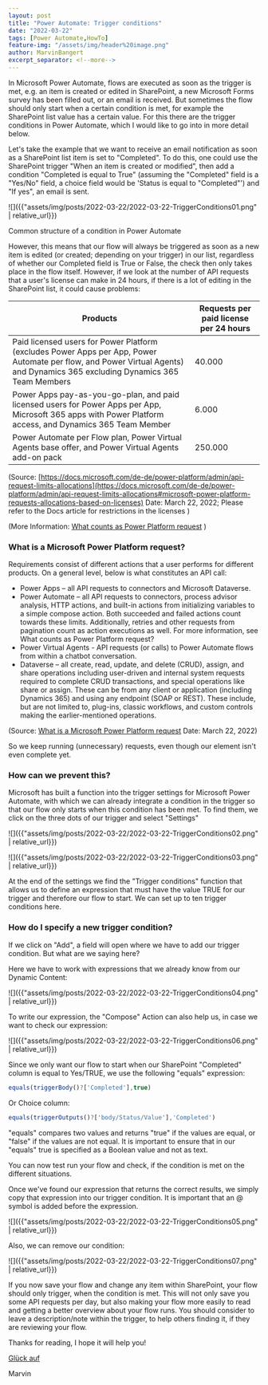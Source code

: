```yaml
---
layout: post
title: "Power Automate: Trigger conditions"
date: "2022-03-22"
tags: [Power Automate,HowTo]
feature-img: "/assets/img/header%20image.png"
author: MarvinBangert
excerpt_separator: <!--more-->
---
```


In Microsoft Power Automate, flows are executed as soon as the trigger is met, e.g. an item is created or edited in SharePoint, a new Microsoft Forms survey has been filled out, or an email is received. But sometimes the flow should only start when a certain condition is met, for example the SharePoint list value has a certain value. For this there are the trigger conditions in Power Automate, which I would like to go into in more detail below.

<!--more-->

Let's take the example that we want to receive an email notification as soon as a SharePoint list item is set to "Completed". To do this, one could use the SharePoint trigger "When an item is created or modified", then add a condition "Completed is equal to True" (assuming the "Completed" field is a "Yes/No" field, a choice field would be 'Status is equal to "Completed"') and "If yes", an email is sent.

![]({{"assets/img/posts/2022-03-22/2022-03-22-TriggerConditions01.png" | relative_url}})

Common structure of a condition in Power Automate

However, this means that our flow will always be triggered as soon as a new item is edited (or created; depending on your trigger) in our list, regardless of whether our Completed field is True or False, the check then only takes place in the flow itself. However, if we look at the number of API requests that a user's license can make in 24 hours, if there is a lot of editing in the SharePoint list, it could cause problems:

| Products                                | Requests per paid license per 24 hours |
|-------------------------------------------------|---------------------------------------|
| Paid licensed users for Power Platform (excludes Power Apps per App, Power Automate per flow, and Power Virtual Agents) and Dynamics 365 excluding Dynamics 365 Team Members | 40.000 |
| Power Apps pay-as-you-go-plan, and paid licensed users for Power Apps per App, Microsoft 365 apps with Power Platform access, and Dynamics 365 Team Member | 6.000 |
| Power Automate per Flow plan, Power Virtual Agents base offer, and Power Virtual Agents add-on pack | 250.000 |

(Source: [https://docs.microsoft.com/de-de/power-platform/admin/api-request-limits-allocations](https://docs.microsoft.com/de-de/power-platform/admin/api-request-limits-allocations#microsoft-power-platform-requests-allocations-based-on-licenses) Date: March 22, 2022; Please refer to the Docs article for restrictions in the licenses )

(More Information: [What counts as Power Platform request](https://docs.microsoft.com/en-us/power-platform/admin/power-automate-licensing/types#what-counts-as-power-platform-request) )

### What is a Microsoft Power Platform request?

Requirements consist of different actions that a user performs for different products. On a general level, below is what constitutes an API call:

- Power Apps – all API requests to connectors and Microsoft Dataverse.
- Power Automate – all API requests to connectors, process advisor analysis, HTTP actions, and built-in actions from initializing variables to a simple compose action. Both succeeded and failed actions count towards these limits. Additionally, retries and other requests from pagination count as action executions as well. For more information, see What counts as Power Platform request?
- Power Virtual Agents - API requests (or calls) to Power Automate flows from within a chatbot conversation.
- Dataverse – all create, read, update, and delete (CRUD), assign, and share operations including user-driven and internal system requests required to complete CRUD transactions, and special operations like share or assign. These can be from any client or application (including Dynamics 365) and using any endpoint (SOAP or REST). These include, but are not limited to, plug-ins, classic workflows, and custom controls making the earlier-mentioned operations.

(Source: [What is a Microsoft Power Platform request](https://docs.microsoft.com/en-us/power-platform/admin/api-request-limits-allocations#what-is-a-microsoft-power-platform-request) Date: March 22, 2022)

So we keep running (unnecessary) requests, even though our element isn't even complete yet.

### How can we prevent this? 

Microsoft has built a function into the trigger settings for Microsoft Power Automate, with which we can already integrate a condition in the trigger so that our flow only starts when this condition has been met. To find them, we click on the three dots of our trigger and select "Settings" 

![]({{"assets/img/posts/2022-03-22/2022-03-22-TriggerConditions02.png" | relative_url}})


![]({{"assets/img/posts/2022-03-22/2022-03-22-TriggerConditions03.png" | relative_url}})


At the end of the settings we find the "Trigger conditions" function that allows us to define an expression that must have the value TRUE for our trigger and therefore our flow to start. We can set up to ten trigger conditions here.

### How do I specify a new trigger condition?

If we click on "Add", a field will open where we have to add our trigger condition. But what are we saying here? 

Here we have to work with expressions that we already know from our Dynamic Content:

![]({{"assets/img/posts/2022-03-22/2022-03-22-TriggerConditions04.png" | relative_url}})


To write our expression, the "Compose" Action can also help us, in case we want to check our expression:

![]({{"assets/img/posts/2022-03-22/2022-03-22-TriggerConditions06.png" | relative_url}})


Since we only want our flow to start when our SharePoint "Completed" column is equal to Yes/TRUE, we use the following "equals" expression:

```JavaScript
equals(triggerBody()?['Completed'],true)
```

Or Choice column:

```JavaScript
equals(triggerOutputs()?['body/Status/Value'],'Completed')
```

"equals" compares two values and returns "true" if the values are equal, or "false" if the values are not equal. It is important to ensure that in our "equals" true is specified as a Boolean value and not as text. 

You can now test run your flow and check, if the condition is met on the different situations.

Once we've found our expression that returns the correct results, we simply copy that expression into our trigger condition. It is important that an @ symbol is added before the expression.

![]({{"assets/img/posts/2022-03-22/2022-03-22-TriggerConditions05.png" | relative_url}})


Also, we can remove our condition: 

![]({{"assets/img/posts/2022-03-22/2022-03-22-TriggerConditions07.png" | relative_url}})

If you now save your flow and change any item within SharePoint, your flow should only trigger, when the condition is met. This will not only save you some API requests per day, but also making your flow more easily to read and getting a better overview about your flow runs.
You should consider to leave a description/note within the trigger, to help others finding it, if they are reviewing your flow.

Thanks for reading, I hope it will help you!

[Glück auf](https://en.wikipedia.org/wiki/Gl%C3%BCck_auf)

Marvin
